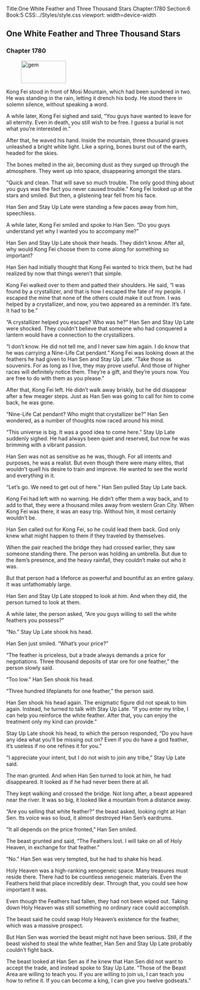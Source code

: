 Title:One White Feather and Three Thousand Stars 
Chapter:1780 
Section:6 
Book:5 
CSS:../Styles/style.css 
viewport: width=device-width
  
## One White Feather and Three Thousand Stars
### Chapter 1780
  
<figure>
	<img src="../Images/gem.gif" alt="gem" id="gem" width="120" height="60" />
</figure>
  

  
Kong Fei stood in front of Mosi Mountain, which had been sundered in two. He was standing in the rain, letting it drench his body. He stood there in solemn silence, without speaking a word.

A while later, Kong Fei sighed and said, “You guys have wanted to leave for all eternity. Even in death, you still wish to be free. I guess a burial is not what you’re interested in.”

After that, he waved his hand. Inside the mountain, three thousand graves unleashed a bright white light. Like a spring, bones burst out of the earth, headed for the skies.

The bones melted in the air, becoming dust as they surged up through the atmosphere. They went up into space, disappearing amongst the stars.

“Quick and clean. That will save so much trouble. The only good thing about you guys was the fact you never caused trouble.” Kong Fei looked up at the stars and smiled. But then, a glistening tear fell from his face.

Han Sen and Stay Up Late were standing a few paces away from him, speechless.

A while later, Kong Fei smiled and spoke to Han Sen. “Do you guys understand yet why I wanted you to accompany me?”

Han Sen and Stay Up Late shook their heads. They didn’t know. After all, why would Kong Fei choose them to come along for something so important?

Han Sen had initially thought that Kong Fei wanted to trick them, but he had realized by now that things weren’t that simple.

Kong Fei walked over to them and patted their shoulders. He said, “I was found by a crystallizer, and that is how I escaped the fate of my people. I escaped the mine that none of the others could make it out from. I was helped by a crystallizer, and now, you two appeared as a reminder. It’s fate. It had to be.”

“A crystallizer helped you escape? Who was he?” Han Sen and Stay Up Late were shocked. They couldn’t believe that someone who had conquered a lantern would have a connection to the crystallizers.

“I don’t know. He did not tell me, and I never saw him again. I do know that he was carrying a Nine-Life Cat pendant.” Kong Fei was looking down at the feathers he had given to Han Sen and Stay Up Late. “Take those as souvenirs. For as long as I live, they may prove useful. And those of higher races will definitely notice them. They’re a gift, and they’re yours now. You are free to do with them as you please.”

After that, Kong Fei left. He didn’t walk away briskly, but he did disappear after a few meager steps. Just as Han Sen was going to call for him to come back, he was gone.

“Nine-Life Cat pendant? Who might that crystallizer be?” Han Sen wondered, as a number of thoughts now raced around his mind.

“This universe is big. It was a good idea to come here.” Stay Up Late suddenly sighed. He had always been quiet and reserved, but now he was brimming with a vibrant passion.

Han Sen was not as sensitive as he was, though. For all intents and purposes, he was a realist. But even though there were many elites, that wouldn’t quell his desire to train and improve. He wanted to see the world and everything in it.

“Let’s go. We need to get out of here.” Han Sen pulled Stay Up Late back.

Kong Fei had left with no warning. He didn’t offer them a way back, and to add to that, they were a thousand miles away from western Gran City. When Kong Fei was there, it was an easy trip. Without him, it most certainly wouldn’t be.

Han Sen called out for Kong Fei, so he could lead them back. God only knew what might happen to them if they traveled by themselves.

When the pair reached the bridge they had crossed earlier, they saw someone standing there. The person was holding an umbrella. But due to the item’s presence, and the heavy rainfall, they couldn’t make out who it was.

But that person had a lifeforce as powerful and bountiful as an entire galaxy. It was unfathomably large.

Han Sen and Stay Up Late stopped to look at him. And when they did, the person turned to look at them.

A while later, the person asked, “Are you guys willing to sell the white feathers you possess?”

“No.” Stay Up Late shook his head.

Han Sen just smiled. “What’s your price?”

“The feather is priceless, but a trade always demands a price for negotiations. Three thousand deposits of star ore for one feather,” the person slowly said.

“Too low.” Han Sen shook his head.

“Three hundred lifeplanets for one feather,” the person said.

Han Sen shook his head again. The enigmatic figure did not speak to him again. Instead, he turned to talk with Stay Up Late. “If you enter my tribe, I can help you reinforce the white feather. After that, you can enjoy the treatment only my kind can provide.”

Stay Up Late shook his head, to which the person responded, “Do you have any idea what you’ll be missing out on? Even if you do have a god feather, it’s useless if no one refines it for you.”

“I appreciate your intent, but I do not wish to join any tribe,” Stay Up Late said.

The man grunted. And when Han Sen turned to look at him, he had disappeared. It looked as if he had never been there at all.

They kept walking and crossed the bridge. Not long after, a beast appeared near the river. It was so big, it looked like a mountain from a distance away.

“Are you selling that white feather?” the beast asked, looking right at Han Sen. Its voice was so loud, it almost destroyed Han Sen’s eardrums.

“It all depends on the price fronted,” Han Sen smiled.

The beast grunted and said, “The Feathers lost. I will take on all of Holy Heaven, in exchange for that feather.”

“No.” Han Sen was very tempted, but he had to shake his head.

Holy Heaven was a high-ranking xenogeneic space. Many treasures must reside there. There had to be countless xenogeneic materials. Even the Feathers held that place incredibly dear. Through that, you could see how important it was.

Even though the Feathers had fallen, they had not been wiped out. Taking down Holy Heaven was still something no ordinary race could accomplish.

The beast said he could swap Holy Heaven’s existence for the feather, which was a massive prospect.

But Han Sen was worried the beast might not have been serious. Still, if the beast wished to steal the white feather, Han Sen and Stay Up Late probably couldn’t fight back.

The beast looked at Han Sen as if he knew that Han Sen did not want to accept the trade, and instead spoke to Stay Up Late. “Those of the Beast Area are willing to teach you. If you are willing to join us, I can teach you how to refine it. If you can become a king, I can give you twelve godseats.”